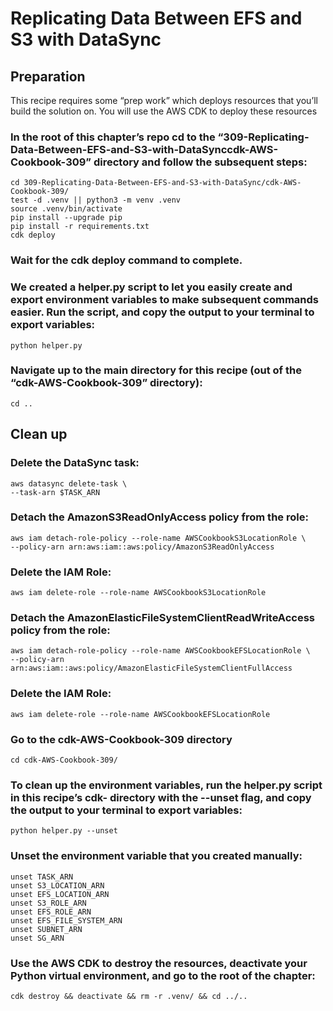 # Replicating Data Between EFS and S3 with DataSync
## Preparation
This recipe requires some “prep work” which deploys resources that you’ll build the solution on. You will use the AWS CDK to deploy these resources 

### In the root of this chapter’s repo cd to the “309-Replicating-Data-Between-EFS-and-S3-with-DataSynccdk-AWS-Cookbook-309” directory and follow the subsequent steps:
```
cd 309-Replicating-Data-Between-EFS-and-S3-with-DataSync/cdk-AWS-Cookbook-309/
test -d .venv || python3 -m venv .venv
source .venv/bin/activate
pip install --upgrade pip
pip install -r requirements.txt
cdk deploy
```

### Wait for the cdk deploy command to complete. 

### We created a helper.py script to let you easily create and export environment variables to make subsequent commands easier. Run the script, and copy the output to your terminal to export variables:

`python helper.py`

### Navigate up to the main directory for this recipe (out of the “cdk-AWS-Cookbook-309” directory):

`cd ..`


## Clean up 
### Delete the DataSync task:
```
aws datasync delete-task \
--task-arn $TASK_ARN
```

### Detach the AmazonS3ReadOnlyAccess policy from the role:
```
aws iam detach-role-policy --role-name AWSCookbookS3LocationRole \
--policy-arn arn:aws:iam::aws:policy/AmazonS3ReadOnlyAccess
```

### Delete the IAM Role:

`aws iam delete-role --role-name AWSCookbookS3LocationRole`

### Detach the AmazonElasticFileSystemClientReadWriteAccess policy from the role:
```
aws iam detach-role-policy --role-name AWSCookbookEFSLocationRole \
--policy-arn arn:aws:iam::aws:policy/AmazonElasticFileSystemClientFullAccess
```

### Delete the IAM Role:

`aws iam delete-role --role-name AWSCookbookEFSLocationRole`

### Go to the cdk-AWS-Cookbook-309 directory

`cd cdk-AWS-Cookbook-309/`

### To clean up the environment variables, run the helper.py script in this recipe’s cdk- directory with the --unset flag, and copy the output to your terminal to export variables:

`python helper.py --unset`

### Unset the environment variable that you created manually:
```
unset TASK_ARN
unset S3_LOCATION_ARN
unset EFS_LOCATION_ARN
unset S3_ROLE_ARN
unset EFS_ROLE_ARN
unset EFS_FILE_SYSTEM_ARN
unset SUBNET_ARN
unset SG_ARN
```

### Use the AWS CDK to destroy the resources, deactivate your Python virtual environment, and go to the root of the chapter:

`cdk destroy && deactivate && rm -r .venv/ && cd ../..`
